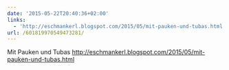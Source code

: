 ```yaml
---
date: '2015-05-22T20:40:36+02:00'
links:
  - 'http://eschmankerl.blogspot.com/2015/05/mit-pauken-und-tubas.html'
url: /601819970549473281/
---
```

Mit Pauken und Tubas http://eschmankerl.blogspot.com/2015/05/mit-pauken-und-tubas.html

